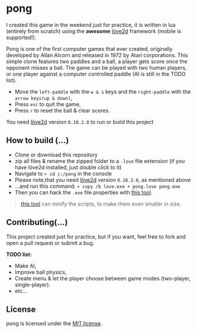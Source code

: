 # pong

I created this game in the weekend just for practice, it is written in lua (entirely from scratch) using the **awesome** <a href="https://love2d.org/">löve2d</a> framework (mobile is supported!).

Pong is one of the first computer games that ever created, originally developed by Allan Alcorn and released in 1972 by Atari corporations. This simple clone features two paddles and a ball, a player gets score once the opponent misses a ball. The game can be played with two human players, or one player against a computer controlled paddle (AI is still in the TODO list).

- Move the `left-paddle` with the `w & s` keys and the `right-paddle` with the `arrow keys(up & down)`,
- Press `esc` to quit the game,
- Press `r` to reset the ball & clear scores.

You need [löve2d](https://love2d.org/) version `0.10.2.0` to run or build this project

## How to build (...)

- Clone or download this repository
- zip all files & rename the zipped folder to a `.love` file extension (if you have löve2d installed, just double click to it)
- Navigate to `> cd c:/pong` in the console
- Please note,that you need [löve2d](https://love2d.org/) version `0.10.2.0`, as mentioned above
- ...and run this command: `> copy /b love.exe + pong.love pong.exe`
- Then you can hack the `.exe` file properties with [this tool](http://angusj.com/resourcehacker/).

> [this tool](https://mothereff.in/lua-minifier) can minify the scripts, to make them even smaller in size.

## Contributing(...)

This project created just for practice, but if you want, feel free to fork and open a pull request or submit a bug.

**TODO list:**

- Make AI,
- Improve ball physics,
- Create menu & let the player choose between game modes (two-player, single-player).
- etc...

## License
pong is licensed under the [MIT license](https://raw.githubusercontent.com/Aerobird98/pong/master/LICENSE.txt).



